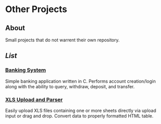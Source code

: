 # Other Projects

## About

Small projects that do not warrent their own repository.

## *List*
 
### [Banking System](https://github.com/Verean/Other/tree/master/Banking%20System)

Simple banking application written in C. Performs account creation/login along with the ability to query, withdraw, deposit, and transfer.

### [XLS Upload and Parser](https://github.com/Verean/Other/tree/master/XLS%20Upload%20%26%20Parser)

Easily upload XLS files containing one or more sheets directly via upload input or drag and drop.
Convert data to properly formatted HTML table.